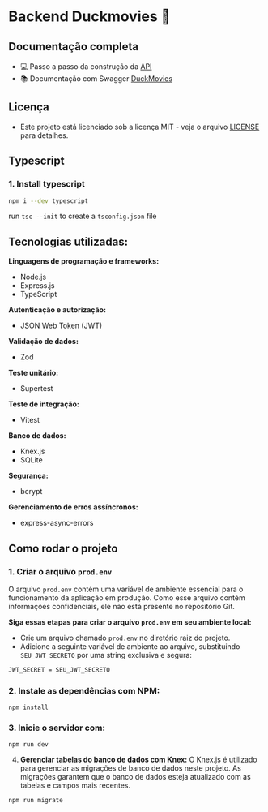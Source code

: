 # Backend Duckmovies 🦆

## Documentação completa
* 💻 Passo a passo da construção da [API](https://sleepy-lion-12c.notion.site/DuckMovies-508dedb0c2be4076be7a69d7386d76dc)
* 📚 Documentação com Swagger [DuckMovies](https://duckmovies-backend.onrender.com/api-docs)

## Licença
* Este projeto está licenciado sob a licença MIT - veja o arquivo [LICENSE](./LICENSE) para detalhes.

## Typescript

### 1. Install typescript

```bash
npm i --dev typescript
```

run `tsc --init` to create a `tsconfig.json` file

## Tecnologias utilizadas:

**Linguagens de programação e frameworks:**
* Node.js
* Express.js
* TypeScript

**Autenticação e autorização:**
* JSON Web Token (JWT)

**Validação de dados:**
* Zod

**Teste unitário:**
* Supertest

**Teste de integração:**
* Vitest

**Banco de dados:**
* Knex.js
* SQLite

**Segurança:**
* bcrypt

**Gerenciamento de erros assíncronos:**
* express-async-errors

## Como rodar o projeto
### 1. **Criar o arquivo `prod.env`**

O arquivo `prod.env` contém uma variável de ambiente essencial para o funcionamento da aplicação em produção. Como esse arquivo contém informações confidenciais, ele não está presente no repositório Git.

**Siga essas etapas para criar o arquivo `prod.env` em seu ambiente local:**
* Crie um arquivo chamado `prod.env` no diretório raiz do projeto.
* Adicione a seguinte variável de ambiente ao arquivo, substituindo `SEU_JWT_SECRETO` por uma string exclusiva e segura:
  <br>
```bash
JWT_SECRET = SEU_JWT_SECRETO
```
### 2. **Instale as dependências com NPM:**
```
npm install
```

### 3. **Inicie o servidor com:**
```
npm run dev
```

4. **Gerenciar tabelas do banco de dados com Knex:**
O Knex.js é utilizado para gerenciar as migrações de banco de dados neste projeto. As migrações garantem que o banco de dados esteja atualizado com as tabelas e campos mais recentes.

```
npm run migrate
```


